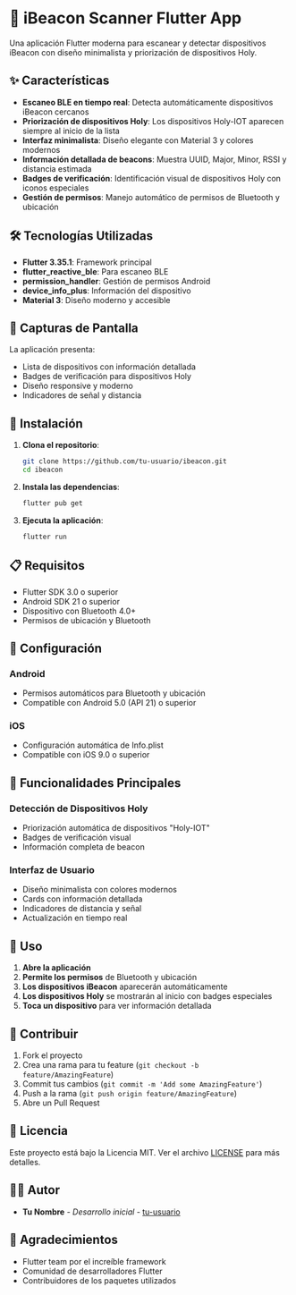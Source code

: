 # 📡 iBeacon Scanner Flutter App

Una aplicación Flutter moderna para escanear y detectar dispositivos iBeacon con diseño minimalista y priorización de dispositivos Holy.

## ✨ Características

- **Escaneo BLE en tiempo real**: Detecta automáticamente dispositivos iBeacon cercanos
- **Priorización de dispositivos Holy**: Los dispositivos Holy-IOT aparecen siempre al inicio de la lista
- **Interfaz minimalista**: Diseño elegante con Material 3 y colores modernos
- **Información detallada de beacons**: Muestra UUID, Major, Minor, RSSI y distancia estimada
- **Badges de verificación**: Identificación visual de dispositivos Holy con iconos especiales
- **Gestión de permisos**: Manejo automático de permisos de Bluetooth y ubicación

## 🛠️ Tecnologías Utilizadas

- **Flutter 3.35.1**: Framework principal
- **flutter_reactive_ble**: Para escaneo BLE
- **permission_handler**: Gestión de permisos Android
- **device_info_plus**: Información del dispositivo
- **Material 3**: Diseño moderno y accesible

## 📱 Capturas de Pantalla

La aplicación presenta:
- Lista de dispositivos con información detallada
- Badges de verificación para dispositivos Holy
- Diseño responsive y moderno
- Indicadores de señal y distancia

## 🚀 Instalación

1. **Clona el repositorio**:
   ```bash
   git clone https://github.com/tu-usuario/ibeacon.git
   cd ibeacon
   ```

2. **Instala las dependencias**:
   ```bash
   flutter pub get
   ```

3. **Ejecuta la aplicación**:
   ```bash
   flutter run
   ```

## 📋 Requisitos

- Flutter SDK 3.0 o superior
- Android SDK 21 o superior
- Dispositivo con Bluetooth 4.0+
- Permisos de ubicación y Bluetooth

## 🔧 Configuración

### Android
- Permisos automáticos para Bluetooth y ubicación
- Compatible con Android 5.0 (API 21) o superior

### iOS
- Configuración automática de Info.plist
- Compatible con iOS 9.0 o superior

## 🎯 Funcionalidades Principales

### Detección de Dispositivos Holy
- Priorización automática de dispositivos "Holy-IOT"
- Badges de verificación visual
- Información completa de beacon

### Interfaz de Usuario
- Diseño minimalista con colores modernos
- Cards con información detallada
- Indicadores de distancia y señal
- Actualización en tiempo real

## 📖 Uso

1. **Abre la aplicación**
2. **Permite los permisos** de Bluetooth y ubicación
3. **Los dispositivos iBeacon** aparecerán automáticamente
4. **Los dispositivos Holy** se mostrarán al inicio con badges especiales
5. **Toca un dispositivo** para ver información detallada

## 🤝 Contribuir

1. Fork el proyecto
2. Crea una rama para tu feature (`git checkout -b feature/AmazingFeature`)
3. Commit tus cambios (`git commit -m 'Add some AmazingFeature'`)
4. Push a la rama (`git push origin feature/AmazingFeature`)
5. Abre un Pull Request

## 📄 Licencia

Este proyecto está bajo la Licencia MIT. Ver el archivo [LICENSE](LICENSE) para más detalles.

## 👨‍💻 Autor

- **Tu Nombre** - *Desarrollo inicial* - [tu-usuario](https://github.com/tu-usuario)

## 🙏 Agradecimientos

- Flutter team por el increíble framework
- Comunidad de desarrolladores Flutter
- Contribuidores de los paquetes utilizados
